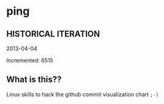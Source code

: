 # ping

## HISTORICAL ITERATION
2013-04-04

Incremented: 6515

## What is this?? 
Linux skills to hack the github commit visualization chart `;-)`
